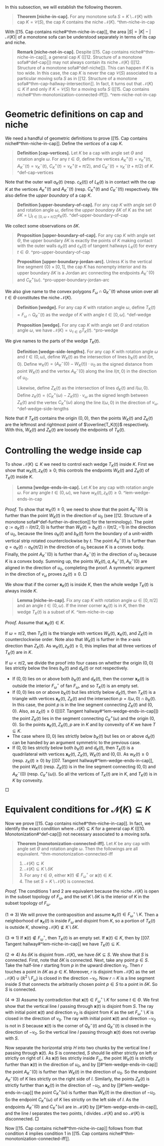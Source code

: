 In this subsection, we will establish the following theorem. 

> __Theorem [niche-in-cap].__ For any monotone sofa $S = K \setminus \mathcal{N}(K)$ with cap $K = \mathcal{C}(S)$, the cap $K$ contains the niche $\mathcal{N}(K)$. ^thm-niche-in-cap

With [[15. Cap contains niche#^thm-niche-in-cap]], the area $|S| = |K| - |\mathcal{N}(K)|$ of a monotone sofa can be understood separately in terms of its cap and niche.

> __Remark [niche-not-in-cap].__ Despite [[15. Cap contains niche#^thm-niche-in-cap]], a general cap $K$ ([[12. Structure of a monotone sofa#^def-cap]]) may not always contain its niche $\mathcal{N}(K)$ ([[12. Structure of a monotone sofa#^def-niche]]). This can happen if $K$ is too wide. In this case, the cap $K$ is never the cap $\mathcal{C}(S)$ associated to a particular moving sofa $S$ as in [[12. Structure of a monotone sofa#^thm-cap-hallway-intersection]]. In fact, it turns out that $\mathcal{N}(K) \subseteq K$ if and only if $K = \mathcal{C}(S)$ for a moving sofa $S$ ([[15. Cap contains niche#^thm-monotonization-connected-iff]]). ^rem-niche-not-in-cap

# Geometric definitions on cap and niche

We need a handful of geometric definitions to prove [[15. Cap contains niche#^thm-niche-in-cap]]. Define the _vertices_ of a cap $K$.

> __Definition [cap-vertices].__ Let $K$ be a cap with angle set $\Theta$ and rotation angle $\omega$. For any $t \in \Theta$, define the vertices $A^+_K(t) = v^+_K(t)$, $A^-_K(t) = v^-_K(t)$,  $C^+_K(t) = v^+_K(t + \pi/2)$, and $C^-_K(t) = v^-_K(t + \pi/2)$ of $K$. ^def-cap-vertices

Note that the outer wall $a_K(t)$ (resp. $c_K(t)$) of $L_K(t)$ is in contact with the cap $K$ at the vertices $A_K^+(t)$ and $A_K^-(t)$ (resp. $C_K^+(t)$ and $C_K^-(t)$) respectively. We also define the _upper boundary_ of a cap $K$.

> __Definition [upper-boundary-of-cap].__ For any cap $K$ with angle set $\Theta$ and rotation angle $\omega$, define the _upper boundary_ $\delta K$ of $K$ as the set $\delta K = \bigcup_{t \in [0, \omega + \pi/2]} e_K(t)$. ^def-upper-boundary-of-cap

We collect some observations on $\delta K$.

> __Proposition [upper-boundary-of-cap].__ For any cap $K$ with angle set $\Theta$, the upper boundary $\delta K$ is exactly the points of $K$ making contact with the outer walls $a_K(t)$ and $c_K(t)$ of tangent hallways $L_K(t)$ for every $t \in \Theta$. ^pro-upper-boundary-of-cap

> __Proposition [upper-boundary-jordan-arc].__ Unless $K$ is the vertical line segment $\left\{ 0 \right\}\times [0, 1]$, the cap $K$ has nonempty interior and its upper boundary $\delta K$ is a Jordan arc connecting the endpoints $A_K^-(0)$ and $C_K^+(\omega)$. ^pro-upper-boundary-jordan-arc

We also give name to the convex polygons $F_\omega \cap Q^-_K(t)$ whose union over all $t \in \Theta$ constitutes the niche $\mathcal{N}(K)$.

> __Definition [wedge].__ For any cap $K$ with rotation angle $\omega$, define $T_K(t) = F_\omega \cap Q^-_K(t)$ as the _wedge_ of $K$ with angle $t \in [0, \omega]$. ^def-wedge

> __Proposition [wedge].__ For any cap $K$ with angle set $\Theta$ and rotation angle $\omega$, we have $\mathcal{N}(K) = \cup_{t \in \Theta} T_K(t)$. ^pro-wedge

We give names to the parts of the wedge $T_K(t)$.

> __Definition [wedge-side-lengths].__ For any cap $K$ with rotation angle $\omega$ and $t \in (0, \omega)$, define $W_K(t)$ as the intersection of lines $b_K(t)$ and $l(\pi, 0)$. Define $w_K(t) = (A_K^-(0) - W_K(t)) \cdot u_0$ as the signed distance from point $W_K(t)$ and the vertex $A_K^-(0)$ along the line $l(\pi, 0)$ in the direction of $u_0$.
> 
> Likewise, define $Z_K(t)$ as the intersection of lines $d_K(t)$ and $l(\omega, 0)$. Define $z_K(t) = (C_K^+(\omega) - Z_K(t)) \cdot v_\omega$ as the signed length between $Z_K(t)$ and the vertex $C_K^+(\omega)$ along the line $l(\omega, 0)$ in the direction of $v_\omega$. ^def-wedge-side-lengths

Note that if $T_K(t)$ contains the origin $(0, 0)$, then the points $W_K(t)$ and $Z_K(t)$ are the leftmost and rightmost point of $\overline{T_K(t)}$ respectively. With this, $W_K(t)$ and $Z_K(t)$ are loosely the endpoints of $T_K(t)$.

# Controlling the wedge inside cap

To show $\mathcal{N}(K) \subseteq K$ we need to control each wedge $T_K(t)$ inside $K$. First we show that $w_K(t), z_K(t) \geq 0$; this controls the endpoints $W_K(t)$ and $Z_K(t)$ of $T_K(t)$ inside $K$.

> __Lemma [wedge-ends-in-cap].__ Let $K$ be any cap with rotation angle $\omega$. For any angle $t \in (0, \omega)$, we have $w_K(t), z_K(t) \geq 0$. ^lem-wedge-ends-in-cap

_Proof._ To show that $w_K(t) \geq 0$, we need to show that the point $A_K^-(0)$ is further than the point $W_K(t)$ in the direction of $u_0$ (see [[12. Structure of a monotone sofa#^def-further-in-direction]] for the terminology). The point $q := a_K(t) \cap l(\pi/2, 0)$ is further than $W_K(t) = b_K(t) \cap l(\pi/2, -1)$ in the direction of $u_0$, because the lines $a_K(t)$ and $b_K(t)$ form the boundary of a unit-width vertical strip rotated counterclockwise by $t$. The point $A^-_K(t)$ is further than $q = a_K(t) \cap a_K(\pi/2)$ in the direction of $u_0$ because $K$ is a convex body. Finally, the point $A^-_K(0)$ is further than $A_K^-(t)$ in the direction of $u_0$ because $K$ is a convex body. Summing up, the points $W_K(t), q, A_K^-(t), A_K^-(0)$ are aligned in the direction of $u_0$, completing the proof. A symmetric argument in the direction of $v_\omega$ proves $z_K(t) \geq 0$. □

We show that if the corner $\mathbf{x}_K(t)$ is inside $K$, then the whole wedge $T_K(t)$ is always inside $K$.

> __Lemma [niche-in-cap].__ Fix any cap $K$ with rotation angle $\omega \in [0, \pi/2]$ and an angle $t \in (0, \omega)$. If the inner corner $\mathbf{x}_K(t)$ is in $K$, then the wedge $T_K(t)$ is a subset of $K$. ^lem-niche-in-cap

_Proof._ Assume that $\mathbf{x}_K(t) \in K$.

If $\omega = \pi/2$, then $T_K(t)$ is the triangle with vertices $W_K(t)$, $\mathbf{x}_K(t)$, and $Z_K(t)$ in counterclockwise order. Note also that $W_K(t)$ is further in the $x$-axis direction than $Z_K(t)$. As $w_K(t), z_K(t) \geq 0$, this implies that all three vertices of $T_K(t)$ are in $K$.

If $\omega < \pi/2$, we divide the proof into four cases on whether the origin $(0, 0)$ lies strictly below the lines $b_K(t)$ and $d_K(t)$ or not respectively.

- If $(0, 0)$ lies on or above both $b_K(t)$ and $d_K(t)$, then the corner $\mathbf{x}_K(t)$ is outside the interior $F_\omega^\circ$ of fan $F_\omega$, and so $T_K(t)$ is an empty set.
- If $(0, 0)$ lies on or above $b_K(t)$ but lies strictly below $d_K(t)$, then $T_K(t)$ is a triangle with vertices $\mathbf{x}_K(t)$, $Z_K(t)$ and the intersection $p = l(\omega, 0) \cap b_K(t)$. In this case, the point $p$ is in the line segment connecting $Z_K(t)$ and $(0, 0)$. Also, as $z_K(t) \geq 0$ ([[07. Tangent hallway#^lem-wedge-ends-in-cap]]) the point $Z_K(t)$ lies in the segment connecting $C^+_K(\omega)$ and the origin $(0, 0)$. So the points $\mathbf{x}_K(t), Z_K(t), p$ are in $K$ and by convexity of $K$ we have $T \subseteq K$.
- The case where $(0, 0)$ lies strictly below $b_K(t)$ but lies on or above $d_K(t)$ can be handed by an argument symmetric to the previous case.
- If $(0, 0)$ lies strictly below both $b_K(t)$ and $d_K(t)$, then $T_K(t)$ is a quadrilateral with vertices $\mathbf{x}_K(t)$, $Z_K(t)$, $W_K(t)$ and $(0, 0)$. As $w_K(t) \geq 0$ (resp. $z_K(t) \geq 0$) by [[07. Tangent hallway#^lem-wedge-ends-in-cap]], the point $W_K(t)$ (resp. $Z_K(t)$) is in the line segment connecting $(0, 0)$ and $A^-_K(0)$ (resp. $C^+_K(\omega)$). So all the vertices of $T_K(t)$ are in $K$, and $T_K(t)$ is in $K$ by convexity.

□

# Equivalent conditions for $\mathcal{N}(K) \subseteq K$

Now we prove [[15. Cap contains niche#^thm-niche-in-cap]]. In fact, we identify the exact condition where $\mathcal{N}(K) \subseteq K$ for a general cap $K$ ([[10. Monotonization#^def-cap]]) not necessary associated to a moving sofa.

> __Theorem [monotonization-connected-iff].__ Let $K$ be any cap with angle set $\Theta$ and rotation angle $\omega$. Then the followings are all equivalent. ^thm-monotonization-connected-iff
> 
> 1. $\mathcal{N}(K) \subseteq K$
> 2. $\mathcal{N}(K) \subseteq K \setminus \delta K$
> 3. For any $t \in \Theta$, either $\mathbf{x}(t) \not\in F_\omega^\circ$ or $\mathbf{x}(t) \in K$.
> 4. The set $S = K \setminus \mathcal{N}(K)$ is connected.

_Proof._ The conditions 1 and 2 are equivalent because the niche $\mathcal{N}(K)$ is open in the subset topology of $F_\omega$, and the set $K \setminus \delta K$ is the interior of $K$ in the subset topology of $F_\omega$.

(1 $\Rightarrow$ 3) We will prove the contraposition and assume $\mathbf{x}_K(t) \in F_\omega^\circ \setminus K$. Then a neighborhood of $\mathbf{x}_K(t)$ is inside $F_\omega$ and disjoint from $K$, so a portion of $T_K(t)$ is outside $K$, showing $\mathcal{N}(K) \not\subseteq K \setminus \delta K$.

(3 $\Rightarrow$ 1) If $\mathbf{x}(t) \not \in F_\omega^\circ$, then $T_K(t)$ is an empty set. If $\mathbf{x}(t) \in K$, then by [[07. Tangent hallway#^lem-niche-in-cap]] we have $T_K(t) \subseteq K$.

(2 $\Rightarrow$ 4) As $\delta K$ is disjoint from $\mathcal{N}(K)$, we have $\delta K \subseteq S$. We show that $S$ is connected. First, note that $\delta K$ is connected. Next, take any point $p \in S$. Take the half-line $r$ starting from $p$ in the upward direction $v_0$. Then $r$ touches a point in $\delta K$ as $p \in K$. Moreover, $r$ is disjoint from $\mathcal{N}(K)$ as the set $\mathcal{N}(K) \cup (\mathbb{R}^2 \setminus F_\omega)$ is closed in the direction $-v_0$. Now $r \cap K$ is a line segment inside $S$ that connects the arbitrarily chosen point $p \in S$ to a point in $\delta K$. So $S$ is connected.

(4 $\Rightarrow$ 3) Assume by contradiction that $\mathbf{x}(t) \in F_\omega^\circ \setminus K$ for some $t \in \Theta$. We first show that the vertical line $l$ passing through $\mathbf{x}(t)$ is disjoint from $S$. The ray with initial point $\mathbf{x}(t)$ and direction $v_0$ is disjoint from $K$ as the set $F_\omega^\circ \setminus K$ is closed in the direction of $v_0$. The ray with initial point $\mathbf{x}(t)$ and direction $-v_0$ is not in $S$ because $\mathbf{x}(t)$ is the corner of $Q_K^-(t)$ and $Q_K^-(t)$ is closed in the direction of $-v_0$. So the vertical line $l$ passing through $\mathbf{x}(t)$ does not overlap with $S$.

Now separate the horizontal strip $H$ into two chunks by the vertical line $l$ passing through $\mathbf{x}(t)$. As $S$ is connected, $S$ should lie either strictly on left or strictly on right of $l$. As $\mathbf{x}(t)$ lies strictly inside $F_\omega$, the point $W_K(t)$ is strictly further than $\mathbf{x}(t)$ in the direction of $u_0$, and by [[#^lem-wedge-ends-in-cap]] the point $A_K^-(0)$ is further than $W_K(t)$ in the direction of $u_0$. So the endpoint $A_K^-(0)$ of $K$ lies strictly on the right side of $l$. Similarly, the points $Z_K(t)$ is strictly further than $\mathbf{x}_K(t)$ in the direction of $-u_0$, and by [[#^lem-wedge-ends-in-cap]] the point $C_K^+(\omega)$ is further than $W_K(t)$ in the direction of $-u_0$. So the endpoint $C^+_K(\omega)$ of $K$ lies strictly on the left side of $l$. As the endpoints $A^-_K(0)$ and $C^+_K(\omega)$ are in $\mathcal{M}(K)$ by [[#^lem-wedge-ends-in-cap]], and the line $l$ separates the two points, $l$ divides $\mathcal{M}(K)$ and so $\mathcal{M}(K)$ is disconnected. □

Now [[15. Cap contains niche#^thm-niche-in-cap]] follows from that condition 4 implies condition 1 in [[15. Cap contains niche#^thm-monotonization-connected-iff]].